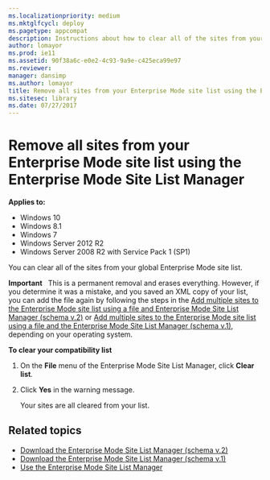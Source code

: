 ```yaml
---
ms.localizationpriority: medium
ms.mktglfcycl: deploy
ms.pagetype: appcompat
description: Instructions about how to clear all of the sites from your global Enterprise Mode site list.
author: lomayor
ms.prod: ie11
ms.assetid: 90f38a6c-e0e2-4c93-9a9e-c425eca99e97
ms.reviewer: 
manager: dansimp
ms.author: lomayor
title: Remove all sites from your Enterprise Mode site list using the Enterprise Mode Site List Manager (Internet Explorer 11 for IT Pros)
ms.sitesec: library
ms.date: 07/27/2017
---
```



# Remove all sites from your Enterprise Mode site list using the Enterprise Mode Site List Manager

**Applies to:**

-   Windows 10
-   Windows 8.1
-   Windows 7
-   Windows Server 2012 R2
-   Windows Server 2008 R2 with Service Pack 1 (SP1)

You can clear all of the sites from your global Enterprise Mode site list.

**Important**  
This is a permanent removal and erases everything. However, if you determine it was a mistake, and you saved an XML copy of your list, you can add the file again by following the steps in the [Add multiple sites to the Enterprise Mode site list using a file and Enterprise Mode Site List Manager (schema v.2)](add-multiple-sites-to-enterprise-mode-site-list-using-the-version-2-schema-and-enterprise-mode-tool.md) or [Add multiple sites to the Enterprise Mode site list using a file and the Enterprise Mode Site List Manager (schema v.1)](add-multiple-sites-to-enterprise-mode-site-list-using-the-version-1-schema-and-enterprise-mode-tool.md), depending on your operating system.

 **To clear your compatibility list**

1.  On the **File** menu of the Enterprise Mode Site List Manager, click **Clear list**.

2.  Click **Yes** in the warning message.<p>Your sites are all cleared from your list.

## Related topics
- [Download the Enterprise Mode Site List Manager (schema v.2)](https://go.microsoft.com/fwlink/p/?LinkId=716853)
- [Download the Enterprise Mode Site List Manager (schema v.1)](https://go.microsoft.com/fwlink/p/?LinkID=394378)
- [Use the Enterprise Mode Site List Manager](use-the-enterprise-mode-site-list-manager.md)
 

 



